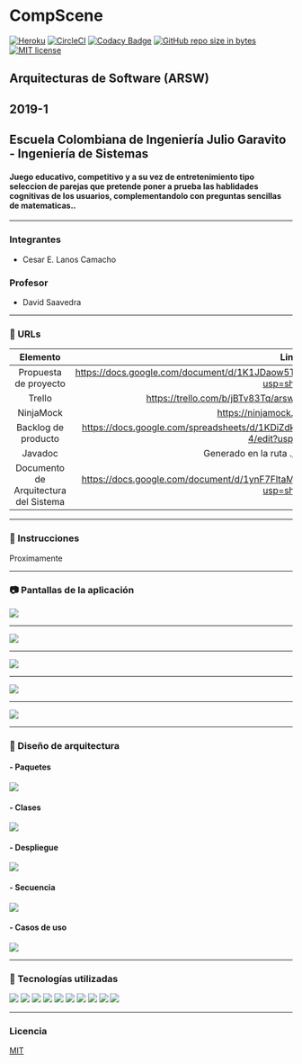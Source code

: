 # CompScene
[![Heroku](https://wmpics.pics/di-D9YP.png)](https://proximamente/)
[![CircleCI](https://proximamente/)](https://proximamente/)
[![Codacy Badge](https://proximamente/)](https://proximamente/)
[![GitHub repo size in bytes](https://img.shields.io/github/repo-size/badges/shields.svg)](https://github.com/Arsw2019-1/ProyectoARSW20191)
[![MIT license](https://img.shields.io/badge/License-MIT-lightgrey.svg)](https://lbesson.mit-license.org/)

## Arquitecturas de Software (ARSW)<br />
## 2019-1<br/>
## Escuela Colombiana de Ingeniería Julio Garavito - Ingeniería de Sistemas
#### Juego educativo, competitivo y a su vez de entretenimiento tipo seleccion de parejas que pretende poner a prueba las hablidades cognitivas de los usuarios, complementandolo con preguntas sencillas de matematicas..
---
### Integrantes
- Cesar E. Lanos Camacho
### Profesor
- David Saavedra
---
### :link: URLs
| Elemento | Link |
|:-------------------------------------:|:----------------------------------------------------------------------------------------------------:|
| Propuesta de proyecto | https://docs.google.com/document/d/1K1JDaow5Tx50JQjSpznRKCyIFm_KJOQI2qhBrM3IMqQ/edit?usp=sharing |
| Trello | https://trello.com/b/jBTv83Tq/arsw-2018-2-historias-compscene |
| NinjaMock | https://ninjamock.com/s/JKFVVTx |
| Backlog de producto | https://docs.google.com/spreadsheets/d/1KDiZdkcWTnHBWtftqC7oe6yVvaTo-bsEyzWVGUkCb-4/edit?usp=sharing |
| Javadoc | Generado en la ruta ./target/site/apidocs |
| Documento de Arquitectura del Sistema | https://docs.google.com/document/d/1ynF7FltaMq4Is_eI6oozmRWI5bi-lQrzWnHo84oVVRc/edit?usp=sharing |
---
### :book: Instrucciones
Proximamente

---

### :camera: Pantallas de la aplicación
![](img/)

---
![](img/)

---
![](img/)

---
![](img/)

---
![](img/)


---

### :triangular_ruler: Diseño de arquitectura 
#### - Paquetes
![](img/)
#### - Clases
![](img/)
#### - Despliegue
![](img/)
#### - Secuencia
![](img/)
#### - Casos de uso
![](img/)

---
### :wrench: Tecnologías utilizadas
[![](img/Java-Logo.png)](https://www.java.com/)
[![](img/html_css_js.png)](https://blog.hubspot.com/marketing/web-design-html-css-javascript)
[![](img/mavenLogo.jpg)](https://maven.apache.org/)
[![](img/axios.png)](https://github.com/axios/axios)
[![](img/Spring-Logo.png)](https://spring.io/)
[![](img/astahLogo.png)](http://astah.net/)
[![](img/cover-heroku.png)](https://www.heroku.com/)
[![](img/circleciLogo.png)](https://circleci.com/)
[![](img/codacyLogo.png)](https://www.codacy.com/)
[![](img/git-githubLogo.jpg)](https://github.com/)

---
### Licencia
[MIT](https://github.com/DanBeltF/2018-2-ARSW-CompScene/blob/master/LICENSE)
